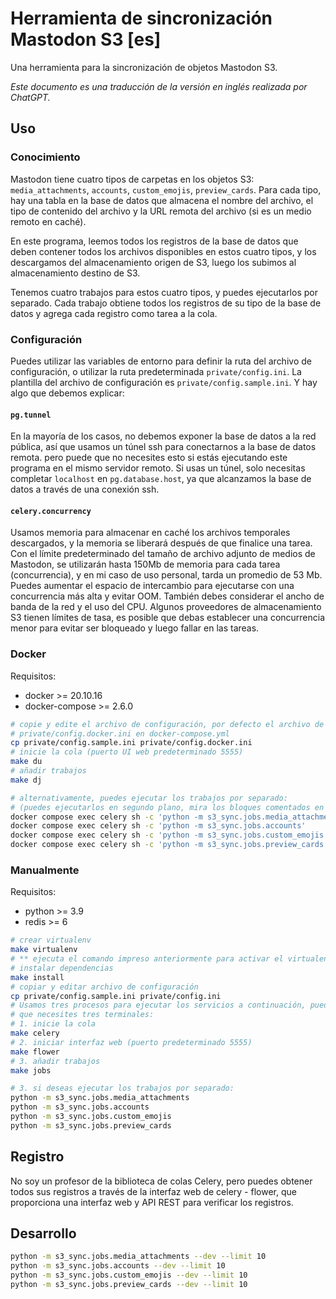 # Herramienta de sincronización Mastodon S3 [es]

Una herramienta para la sincronización de objetos Mastodon S3.

*Este documento es una traducción de la versión en inglés realizada por ChatGPT.*

## Uso

### Conocimiento

Mastodon tiene cuatro tipos de carpetas en los objetos S3: `media_attachments`, `accounts`, `custom_emojis`, `preview_cards`. Para cada tipo, hay una tabla en la base de datos que almacena el nombre del archivo, el tipo de contenido del archivo y la URL remota del archivo (si es un medio remoto en caché).

En este programa, leemos todos los registros de la base de datos que deben contener todos los archivos disponibles en estos cuatro tipos, y los descargamos del almacenamiento origen de S3, luego los subimos al almacenamiento destino de S3.

Tenemos cuatro trabajos para estos cuatro tipos, y puedes ejecutarlos por separado. Cada trabajo obtiene todos los registros de su tipo de la base de datos y agrega cada registro como tarea a la cola.

### Configuración

Puedes utilizar las variables de entorno para definir la ruta del archivo de configuración, o utilizar la ruta predeterminada `private/config.ini`. La plantilla del archivo de configuración es `private/config.sample.ini`. Y hay algo que debemos explicar:

#### `pg.tunnel`

En la mayoría de los casos, no debemos exponer la base de datos a la red pública, así que usamos un túnel ssh para conectarnos a la base de datos remota. pero puede que no necesites esto si estás ejecutando este programa en el mismo servidor remoto. Si usas un túnel, solo necesitas completar `localhost` en `pg.database.host`, ya que alcanzamos la base de datos a través de una conexión ssh.

#### `celery.concurrency`

Usamos memoria para almacenar en caché los archivos temporales descargados, y la memoria se liberará después de que finalice una tarea. Con el límite predeterminado del tamaño de archivo adjunto de medios de Mastodon, se utilizarán hasta 150Mb de memoria para cada tarea (concurrencia), y en mi caso de uso personal, tarda un promedio de 53 Mb. Puedes aumentar el espacio de intercambio para ejecutarse con una concurrencia más alta y evitar OOM. También debes considerar el ancho de banda de la red y el uso del CPU. Algunos proveedores de almacenamiento S3 tienen límites de tasa, es posible que debas establecer una concurrencia menor para evitar ser bloqueado y luego fallar en las tareas.

### Docker

Requisitos:

- docker >= 20.10.16
- docker-compose >= 2.6.0

```bash
# copie y edite el archivo de configuración, por defecto el archivo de configuración es
# private/config.docker.ini en docker-compose.yml
cp private/config.sample.ini private/config.docker.ini
# inicie la cola (puerto UI web predeterminado 5555)
make du
# añadir trabajos
make dj

# alternativamente, puedes ejecutar los trabajos por separado:
# (puedes ejecutarlos en segundo plano, mira los bloques comentados en docker-compose.yml)
docker compose exec celery sh -c 'python -m s3_sync.jobs.media_attachments'
docker compose exec celery sh -c 'python -m s3_sync.jobs.accounts'
docker compose exec celery sh -c 'python -m s3_sync.jobs.custom_emojis'
docker compose exec celery sh -c 'python -m s3_sync.jobs.preview_cards'
```

### Manualmente

Requisitos:

- python >= 3.9
- redis >= 6

```bash
# crear virtualenv
make virtualenv
# ** ejecuta el comando impreso anteriormente para activar el virtualenv
# instalar dependencias
make install
# copiar y editar archivo de configuración
cp private/config.sample.ini private/config.ini
# Usamos tres procesos para ejecutar los servicios a continuación, puede
# que necesites tres terminales:
# 1. inicie la cola
make celery
# 2. iniciar interfaz web (puerto predeterminado 5555)
make flower
# 3. añadir trabajos
make jobs

# 3. si deseas ejecutar los trabajos por separado:
python -m s3_sync.jobs.media_attachments
python -m s3_sync.jobs.accounts
python -m s3_sync.jobs.custom_emojis
python -m s3_sync.jobs.preview_cards
```

## Registro

No soy un profesor de la biblioteca de colas Celery, pero puedes obtener todos sus registros a través de la interfaz web de celery - flower, que proporciona una interfaz web y API REST para verificar los registros.

## Desarrollo

```bash
python -m s3_sync.jobs.media_attachments --dev --limit 10
python -m s3_sync.jobs.accounts --dev --limit 10
python -m s3_sync.jobs.custom_emojis --dev --limit 10
python -m s3_sync.jobs.preview_cards --dev --limit 10
```
